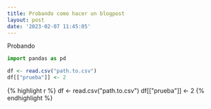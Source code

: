 ```yaml
---
title: Probando como hacer un blogpost
layout: post
date: '2023-02-07 11:45:05'
---
```


Probando

```python
import pandas as pd
```

```R
df <- read.csv("path.to.csv")
df[["prueba"]] <- 2

```

{% highlight r %}
df <- read.csv("path.to.csv")
df[["prueba"]] <- 2
{% endhighlight %}
